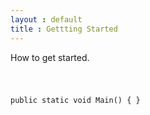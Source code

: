 ```yaml
---
layout : default
title : Gettting Started
---
```


How to get started.



<code>

  public static void Main()
  {
  }

</code>